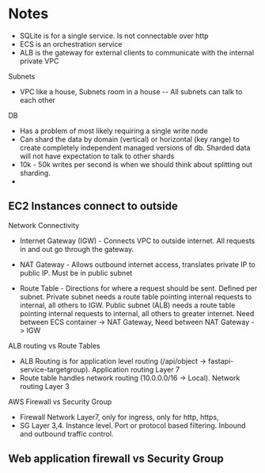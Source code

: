 # Notes
- SQLite is for a single service. Is not connectable over http
- ECS is an orchestration service
- ALB is the gateway for external clients to communicate with the internal private VPC

Subnets
- VPC like a house, Subnets room in a house
-- All subnets can talk to each other

DB
- Has a problem of most likely requiring a single write node
- Can shard the data by domain (vertical) or horizontal (key range) to create completely independent managed versions of db. Sharded data will not have expectation to talk to other shards
- 10k - 50k writes per second is when we should think about splitting out sharding.
- 

EC2 Instances connect to outside
- 

Network Connectivity
- Internet Gateway (IGW) - Connects VPC to outside internet. All requests in and out go through the gateway.

- NAT Gateway - Allows outbound internet access, translates private IP to public IP. Must be in public subnet
- Route Table - Directions for where a request should be sent. Defined per subnet. Private subnet needs a route table pointing internal requests to internal, all others to IGW. Public subnet (ALB) needs a route table pointing internal requests to internal, all others to greater internet. Need between ECS container -> NAT Gateway, Need between NAT Gateway -> IGW


ALB routing vs Route Tables
- ALB Routing is for application level routing (/api/object -> fastapi-service-targetgroup). Application routing Layer 7
- Route table handles network routing (10.0.0.0/16 -> Local). Network routing Layer 3

AWS Firewall vs Security Group
- Firewall Network Layer7, only for ingress, only for http, https, 
- SG Layer 3,4. Instance level. Port or protocol based filtering. Inbound and outbound traffic control.

Web application firewall vs Security Group
- 
